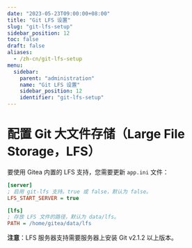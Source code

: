 ```yaml
---
date: "2023-05-23T09:00:00+08:00"
title: "Git LFS 设置"
slug: "git-lfs-setup"
sidebar_position: 12
toc: false
draft: false
aliases:
  - /zh-cn/git-lfs-setup
menu:
  sidebar:
    parent: "administration"
    name: "Git LFS 设置"
    sidebar_position: 12
    identifier: "git-lfs-setup"
---
```


# 配置 Git 大文件存储（Large File Storage，LFS）

要使用 Gitea 内置的 LFS 支持，您需要更新 `app.ini` 文件：

```ini
[server]
; 启用 git-lfs 支持。true 或 false，默认为 false。
LFS_START_SERVER = true

[lfs]
; 存放 LFS 文件的路径，默认为 data/lfs。
PATH = /home/gitea/data/lfs
```

**注意**：LFS 服务器支持需要服务器上安装 Git v2.1.2 以上版本。

